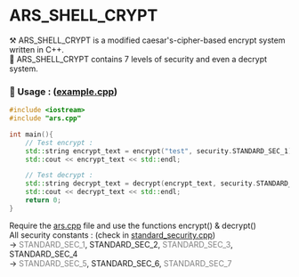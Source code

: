 # ARS_SHELL_CRYPT

⚒ ARS_SHELL_CRYPT is a modified caesar's-cipher-based encrypt system written in C++.  
🔐 ARS_SHELL_CRYPT contains 7 levels of security and even a decrypt system.  

### 📌 Usage : (<a href="https://github.com/Neptune-IT/ARS_SHELL_CRYPT/blob/main/example.cpp">example.cpp</a>)
```cpp
#include <iostream>
#include "ars.cpp"

int main(){
    // Test encrypt :
    std::string encrypt_text = encrypt("test", security.STANDARD_SEC_1);
    std::cout << encrypt_text << std::endl;

    // Test decrypt :
    std::string decrypt_text = decrypt(encrypt_text, security.STANDARD_SEC_1);
    std::cout << decrypt_text << std::endl;
    return 0;
}
```
Require the <a href="https://github.com/Neptune-IT/ARS_SHELL_CRYPT/blob/main/ars.cpp">ars.cpp</a> file and use the functions encrypt() & decrypt()  
All security constants : (check in <a href="https://github.com/Neptune-IT/ARS_SHELL_CRYPT/blob/main/src/standard/standard_security.cpp">standard_security.cpp</a>)  
-> <span style="color:grey">STANDARD_SEC_1</span>, STANDARD_SEC_2, <span style="color:grey">STANDARD_SEC_3</span>, STANDARD_SEC_4  
-> <span style="color:grey">STANDARD_SEC_5</span>, STANDARD_SEC_6, <span style="color:grey">STANDARD_SEC_7</span>